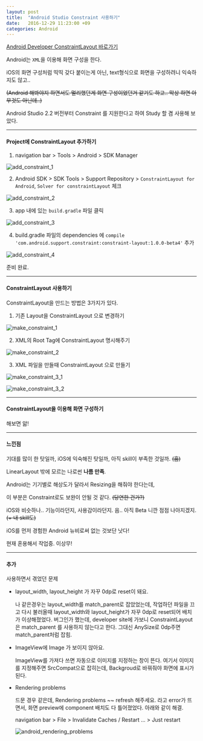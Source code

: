 ```yaml
---
layout: post
title:  "Android Studio Constraint 사용하기"
date:   2016-12-29 11:23:00 +09
categories: Android
---
```


[Android Developer ConstraintLayout 바로가기]("https://developer.android.com/training/constraint-layout")

Android는 `XML`을 이용해 화면 구성을 한다.

iOS의 화면 구성처럼 띡띡 갖다 붙이는게 아닌, text형식으로 화면을 구성하려니 익숙하지도 않고..

~~(Android 해봐야지 하면서도 멀리했던게 화면 구성이었던거 같기도 하고.. 막상 하면 아무것도 아닌데..)~~

Android Studio 2.2 버전부터 Constraint 를 지원한다고 하여 Study 할 겸 사용해 보았다.

---

<h4> Project에 ConstraintLayout 추가하기 </h4>

1) navigation bar > Tools > Android > SDK Manager

![add_constraint_1](/assets/images/android_studio_constraint/add_constraint_1.png)

2) Android SDK > SDK Tools > Support Repository > `ConstraintLayout for Android`, `Solver for constraintLayout` 체크

![add_constraint_2](/assets/images/android_studio_constraint/add_constraint_2.png)

3) app 내에 있는 `build.gradle` 파일 클릭

![add_constraint_3](/assets/images/android_studio_constraint/add_constraint_3.png)

4) build.gradle 파일의 dependencies 에 `compile 'com.android.support.constraint:constraint-layout:1.0.0-beta4'` 추가

![add_constraint_4](/assets/images/android_studio_constraint/add_constraint_4.png)

준비 완료.

---

<h4> ConstraintLayout 사용하기 </h4>

ConstraintLayout을 만드는 방법은 3가지가 있다.

1) 기존 Layout을 ConstraintLayout 으로 변경하기

  ![make_constraint_1](/assets/images/android_studio_constraint/make_constraint_1.png)

2) XML의 Root Tag에 ConstraintLayout 명시해주기

  ![make_constraint_2](/assets/images/android_studio_constraint/make_constraint_2.png)

3) XML 파일을 만들때 ConstraintLayout 으로 만들기  

  ![make_constraint_3_1](/assets/images/android_studio_constraint/make_constraint_3_1.png)

  ![make_constraint_3_2](/assets/images/android_studio_constraint/make_constraint_3_2.png)

---

<h4> ConstraintLayout을 이용해 화면 구성하기 </h4>

해보면 앎!

---

<h4> 느낀점 </h4>

기대를 많이 한 탓일까, iOS에 익숙해진 탓일까, 아직 skill이 부족한 것일까. ~~(흠)~~

LinearLayout 밖에 모르는 나로썬 **나름 만족**.

Android는 기기별로 해상도가 달라서 Resizing을 해줘야 한다는데,

이 부분은 Constraint로도 보완이 안될 것 같다. ~~(당연한 건가?)~~

iOS와 비슷하나.. 기능이라던지, 사용감이라던지. 음.. 아직 Beta 니깐 점점 나아지겠지. ~~(+ 내 skill도)~~

iOS를 먼저 경험한 Android 뉴비로써 없는 것보단 낫다!

현재 혼용해서 작업중. 이상무!

---

<h4> 추가 </h4>

사용하면서 겪었던 문제

* layout_width, layout_height 가 자꾸 0dp로 reset이 돼요.

  나 같은경우는 layout_width를 match_parent로 잡았었는데, 작업하던 파일을 끄고 다시 불러올때 layout_width와 layout_height가 자꾸 0dp로 reset되어 배치가 이상해졌었다.
  버그인가 했는데, developer site에 가보니
  ConstraintLayout은 match_parent 를 사용하지 않는다고 한다.
  그대신 AnySize로 0dp주면 match_parent처럼 잡힘.

* ImageView에 Image 가 보이지 않아요.

  ImageView를 가져다 쓰면 자동으로 이미지를 지정하는 창이 뜬다. 여기서 이미지를 지정해주면 SrcCompat으로 잡히는데, Backgroud로 바꿔줘야 화면에 표시가 된다.

* Rendering problems

  드문 경우 같은데, Rendering problems ~~ refresh 해주세요. 라고 error가 뜨면서,
  화면 preview에 component 배치도 다 틀어졌었다. 아래와 같이 해결.

  navigation bar > File > Invalidate Caches / Restart ... > Just restart

  ![android_rendering_problems](/assets/images/android_studio_constraint/android_rendering_problems.png)
